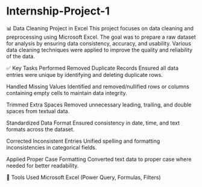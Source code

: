 # Internship-Project-1
📊 Data Cleaning Project in Excel
This project focuses on data cleaning and preprocessing using Microsoft Excel. The goal was to prepare a raw dataset for analysis by ensuring data consistency, accuracy, and usability. Various data cleaning techniques were applied to improve the quality and reliability of the data.

✅ Key Tasks Performed
Removed Duplicate Records
Ensured all data entries were unique by identifying and deleting duplicate rows.

Handled Missing Values
Identified and removed/nullified rows or columns containing empty cells to maintain data integrity.

Trimmed Extra Spaces
Removed unnecessary leading, trailing, and double spaces from textual data.

Standardized Data Format
Ensured consistency in date, time, and text formats across the dataset.

Corrected Inconsistent Entries
Unified spelling and formatting inconsistencies in categorical fields.

Applied Proper Case Formatting
Converted text data to proper case where needed for better readability.

🧰 Tools Used
Microsoft Excel (Power Query, Formulas, Filters)











